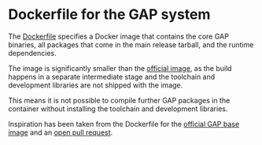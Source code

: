 # Dockerfile for the GAP system

The [Dockerfile](/Dockerfile) specifies a Docker image that contains the core GAP binaries, all packages that come in the main release tarball, and the runtime dependencies.

The image is significantly smaller than the [official image](https://hub.docker.com/r/gapsystem/gap-docker), as the build happens in a separate intermediate stage and the toolchain and development libraries are not shipped with the image.

This means it is not possible to compile further GAP packages in the container without installing the toolchain and development libraries.

Inspiration has been taken from the Dockerfile for the [official GAP base image](https://github.com/gap-system/gap-docker-base) and an [open pull request](https://github.com/gap-system/gap-docker-base/pull/32).
